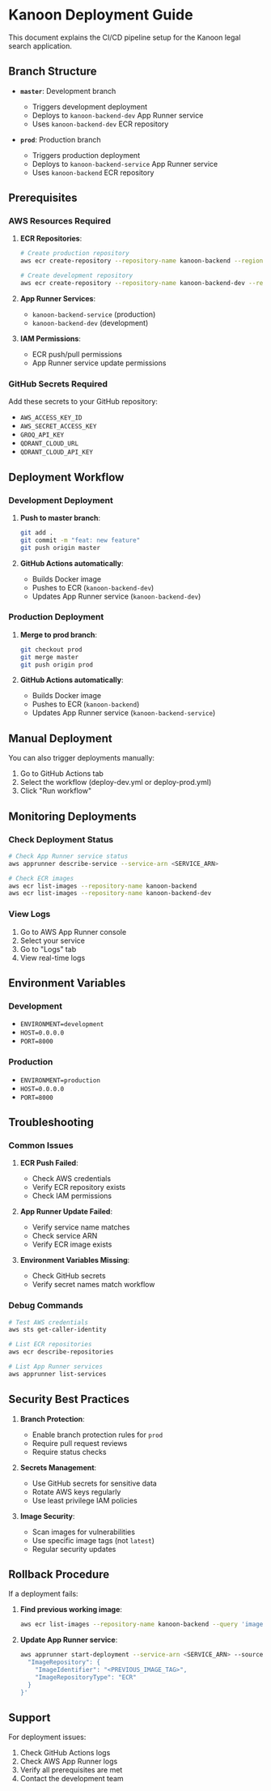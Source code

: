 # Kanoon Deployment Guide

This document explains the CI/CD pipeline setup for the Kanoon legal search application.

## Branch Structure

- **`master`**: Development branch
  - Triggers development deployment
  - Deploys to `kanoon-backend-dev` App Runner service
  - Uses `kanoon-backend-dev` ECR repository

- **`prod`**: Production branch
  - Triggers production deployment
  - Deploys to `kanoon-backend-service` App Runner service
  - Uses `kanoon-backend` ECR repository

## Prerequisites

### AWS Resources Required

1. **ECR Repositories**:
   ```bash
   # Create production repository
   aws ecr create-repository --repository-name kanoon-backend --region us-east-1
   
   # Create development repository
   aws ecr create-repository --repository-name kanoon-backend-dev --region us-east-1
   ```

2. **App Runner Services**:
   - `kanoon-backend-service` (production)
   - `kanoon-backend-dev` (development)

3. **IAM Permissions**:
   - ECR push/pull permissions
   - App Runner service update permissions

### GitHub Secrets Required

Add these secrets to your GitHub repository:
- `AWS_ACCESS_KEY_ID`
- `AWS_SECRET_ACCESS_KEY`
- `GROQ_API_KEY`
- `QDRANT_CLOUD_URL`
- `QDRANT_CLOUD_API_KEY`

## Deployment Workflow

### Development Deployment

1. **Push to master branch**:
   ```bash
   git add .
   git commit -m "feat: new feature"
   git push origin master
   ```

2. **GitHub Actions automatically**:
   - Builds Docker image
   - Pushes to ECR (`kanoon-backend-dev`)
   - Updates App Runner service (`kanoon-backend-dev`)

### Production Deployment

1. **Merge to prod branch**:
   ```bash
   git checkout prod
   git merge master
   git push origin prod
   ```

2. **GitHub Actions automatically**:
   - Builds Docker image
   - Pushes to ECR (`kanoon-backend`)
   - Updates App Runner service (`kanoon-backend-service`)

## Manual Deployment

You can also trigger deployments manually:

1. Go to GitHub Actions tab
2. Select the workflow (deploy-dev.yml or deploy-prod.yml)
3. Click "Run workflow"

## Monitoring Deployments

### Check Deployment Status

```bash
# Check App Runner service status
aws apprunner describe-service --service-arn <SERVICE_ARN>

# Check ECR images
aws ecr list-images --repository-name kanoon-backend
aws ecr list-images --repository-name kanoon-backend-dev
```

### View Logs

1. Go to AWS App Runner console
2. Select your service
3. Go to "Logs" tab
4. View real-time logs

## Environment Variables

### Development
- `ENVIRONMENT=development`
- `HOST=0.0.0.0`
- `PORT=8000`

### Production
- `ENVIRONMENT=production`
- `HOST=0.0.0.0`
- `PORT=8000`

## Troubleshooting

### Common Issues

1. **ECR Push Failed**:
   - Check AWS credentials
   - Verify ECR repository exists
   - Check IAM permissions

2. **App Runner Update Failed**:
   - Verify service name matches
   - Check service ARN
   - Verify ECR image exists

3. **Environment Variables Missing**:
   - Check GitHub secrets
   - Verify secret names match workflow

### Debug Commands

```bash
# Test AWS credentials
aws sts get-caller-identity

# List ECR repositories
aws ecr describe-repositories

# List App Runner services
aws apprunner list-services
```

## Security Best Practices

1. **Branch Protection**:
   - Enable branch protection rules for `prod`
   - Require pull request reviews
   - Require status checks

2. **Secrets Management**:
   - Use GitHub secrets for sensitive data
   - Rotate AWS keys regularly
   - Use least privilege IAM policies

3. **Image Security**:
   - Scan images for vulnerabilities
   - Use specific image tags (not `latest`)
   - Regular security updates

## Rollback Procedure

If a deployment fails:

1. **Find previous working image**:
   ```bash
   aws ecr list-images --repository-name kanoon-backend --query 'imageIds[*].imageTag'
   ```

2. **Update App Runner service**:
   ```bash
   aws apprunner start-deployment --service-arn <SERVICE_ARN> --source-configuration '{
     "ImageRepository": {
       "ImageIdentifier": "<PREVIOUS_IMAGE_TAG>",
       "ImageRepositoryType": "ECR"
     }
   }'
   ```

## Support

For deployment issues:
1. Check GitHub Actions logs
2. Check AWS App Runner logs
3. Verify all prerequisites are met
4. Contact the development team
